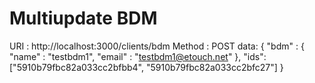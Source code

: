 # Multiupdate BDM
URI : http://localhost:3000/clients/bdm
Method : POST
data: {
        "bdm" : {
        "name" : "testbdm1",
        "email" : "testbdm1@etouch.net"
        },
        "ids": ["5910b79fbc82a033cc2bfbb4",
                "5910b79fbc82a033cc2bfc27"]
}
